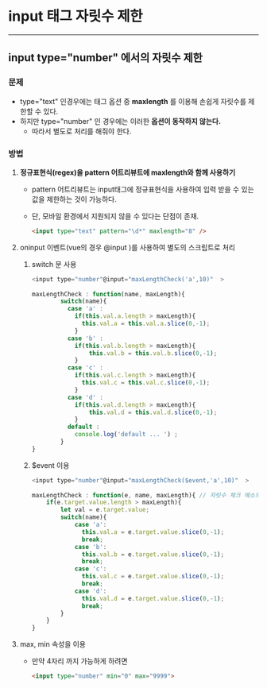 # input 태그 자릿수 제한

---

>

## input type="number" 에서의 자릿수 제한

### 문제

- type="text" 인경우에는 태그 옵션 중 **maxlength** 를 이용해 손쉽게 자릿수를 제한할 수 있다. 
- 하지만 type="number" 인 경우에는 이러한 **옵션이 동작하지 않는다.** 
  - 따라서 별도로 처리를 해줘야 한다. 

### 방법

1. **정규표현식(regex)을 pattern 어트리뷰트에 maxlength와 함께 사용하기**

   -  pattern 어트리뷰트는 input태그에 정규표현식을 사용하여 입력 받을 수 있는 값을 제한하는 것이 가능하다. 

   - 단, 모바일 환경에서 지원되지 않을 수 있다는 단점이 존재. 

     ```html
     <input type="text" pattern="\d*" maxlength="8" />
     ```

2. oninput 이벤트(vue의 경우 @input )를 사용하여 별도의 스크립트로 처리 

   1. switch 문 사용

      ```javascript
      <input type="number"@input="maxLengthCheck('a',10)"  >
          
      maxLengthCheck : function(name, maxLength){
              switch(name){
                case 'a' : 
                  if(this.val.a.length > maxLength){
                    this.val.a = this.val.a.slice(0,-1);
                  }
                case 'b' :
                  if(this.val.b.length > maxLength){
                      this.val.b = this.val.b.slice(0,-1);
                  }
                case 'c' : 
                  if(this.val.c.length > maxLength){
                    this.val.c = this.val.c.slice(0,-1);
                  }
                case 'd' :
                  if(this.val.d.length > maxLength){
                      this.val.d = this.val.d.slice(0,-1);
                  }
                default : 
                  console.log('default ... ') ;
              }
      }
      ```

   2. $event 이용

      ```javascript
      <input type="number"@input="maxLengthCheck($event,'a',10)"  >
          
      maxLengthCheck : function(e, name, maxLength){ // 자릿수 체크 메소드 
          if(e.target.value.length > maxLength){
              let val = e.target.value;
              switch(name){
                  case 'a':
                    this.val.a = e.target.value.slice(0,-1);
                    break;
                  case 'b':
                    this.val.b = e.target.value.slice(0,-1);
                    break;
                  case 'c':
                    this.val.c = e.target.value.slice(0,-1);
                    break;
                  case 'd':
                    this.val.d = e.target.value.slice(0,-1);
                    break;
              }
          }
      }
      ```

3. max, min 속성을 이용 

   - 만약 4자리 까지 가능하게 하려면

     ```html
     <input type="number" min="0" max="9999">
     ```

